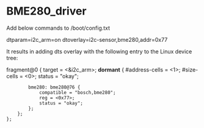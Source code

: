 # BME280_driver

Add below commands to /boot/config.txt

dtparam=i2c_arm=on
dtoverlay=i2c-sensor,bme280,addr=0x77

It results in adding dts overlay with the following entry to the Linux device tree:

fragment@0 {
		target = <&i2c_arm>;
		__dormant__ {
			#address-cells = <1>;
			#size-cells = <0>;
			status = "okay";

			bme280: bme280@76 {
				compatible = "bosch,bme280";
				reg = <0x77>;
				status = "okay";
			};
		};
	};
